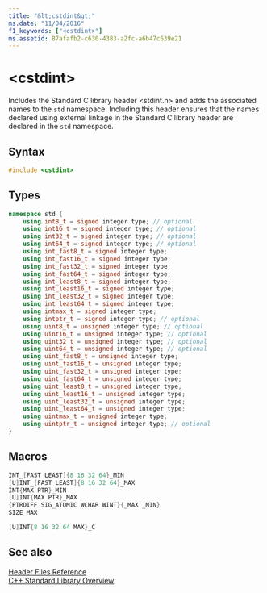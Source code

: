 ```yaml
---
title: "&lt;cstdint&gt;"
ms.date: "11/04/2016"
f1_keywords: ["<cstdint>"]
ms.assetid: 87afafb2-c630-4383-a2fc-a6b47c639e21
---
```

# &lt;cstdint&gt;

Includes the Standard C library header \<stdint.h> and adds the associated names to the `std` namespace. Including this header ensures that the names declared using external linkage in the Standard C library header are declared in the `std` namespace.

## Syntax

```cpp
#include <cstdint>
```

## Types

```cpp
namespace std { 
    using int8_t = signed integer type; // optional
    using int16_t = signed integer type; // optional
    using int32_t = signed integer type; // optional
    using int64_t = signed integer type; // optional
    using int_fast8_t = signed integer type;
    using int_fast16_t = signed integer type;
    using int_fast32_t = signed integer type;
    using int_fast64_t = signed integer type;
    using int_least8_t = signed integer type;
    using int_least16_t = signed integer type;
    using int_least32_t = signed integer type;
    using int_least64_t = signed integer type;
    using intmax_t = signed integer type;
    using intptr_t = signed integer type; // optional
    using uint8_t = unsigned integer type; // optional
    using uint16_t = unsigned integer type; // optional
    using uint32_t = unsigned integer type; // optional
    using uint64_t = unsigned integer type; // optional
    using uint_fast8_t = unsigned integer type;
    using uint_fast16_t = unsigned integer type;
    using uint_fast32_t = unsigned integer type;
    using uint_fast64_t = unsigned integer type;
    using uint_least8_t = unsigned integer type;
    using uint_least16_t = unsigned integer type;
    using uint_least32_t = unsigned integer type;
    using uint_least64_t = unsigned integer type;
    using uintmax_t = unsigned integer type;
    using uintptr_t = unsigned integer type; // optional
}
```

## Macros

```cpp
INT_[FAST LEAST]{8 16 32 64}_MIN
[U]INT_[FAST LEAST]{8 16 32 64}_MAX
INT{MAX PTR}_MIN
[U]INT{MAX PTR}_MAX
{PTRDIFF SIG_ATOMIC WCHAR WINT}{_MAX _MIN}
SIZE_MAX

[U]INT{8 16 32 64 MAX}_C
```

## See also

[Header Files Reference](../standard-library/cpp-standard-library-header-files.md)\
[C++ Standard Library Overview](../standard-library/cpp-standard-library-overview.md)
